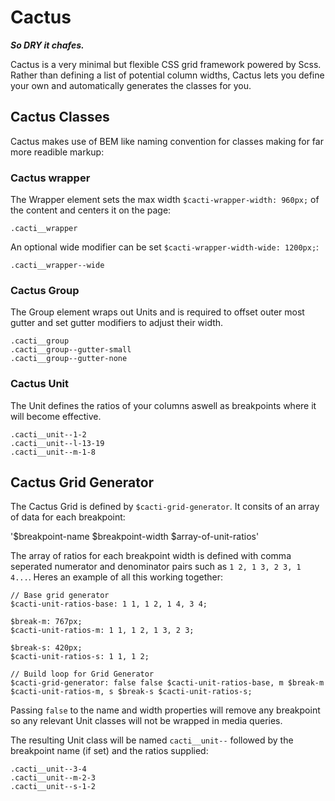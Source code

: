 # Cactus
_**So DRY it chafes.**_

Cactus is a very minimal but flexible CSS grid framework powered by Scss. Rather than defining a list of potential column widths, Cactus lets you define your own and automatically generates the classes for you.


## Cactus Classes
Cactus makes use of BEM like naming convention for classes making for far more readible markup:

### Cactus wrapper
The Wrapper element sets the max width `$cacti-wrapper-width: 960px;` of the content and centers it on the page:

    .cacti__wrapper

An optional wide modifier can be set `$cacti-wrapper-width-wide: 1200px;`:

    .cacti__wrapper--wide

### Cactus Group
The Group element wraps out Units and is required to offset outer most gutter and set gutter modifiers to adjust their width.

    .cacti__group
    .cacti__group--gutter-small
    .cacti__group--gutter-none

### Cactus Unit
The Unit defines the ratios of your columns aswell as breakpoints where it will become effective.

    .cacti__unit--1-2
    .cacti__unit--l-13-19
    .cacti__unit--m-1-8


## Cactus Grid Generator
The Cactus Grid is defined by `$cacti-grid-generator`. It consits of an array of data for each breakpoint:

'$breakpoint-name $breakpoint-width $array-of-unit-ratios'

The array of ratios for each breakpoint width is defined with comma seperated numerator and denominator pairs such as `1 2, 1 3, 2 3, 1 4...`. Heres an example of all this working together:

    // Base grid generator
    $cacti-unit-ratios-base: 1 1, 1 2, 1 4, 3 4;

    $break-m: 767px;
    $cacti-unit-ratios-m: 1 1, 1 2, 1 3, 2 3;

    $break-s: 420px;
    $cacti-unit-ratios-s: 1 1, 1 2;

    // Build loop for Grid Generator
    $cacti-grid-generator: false false $cacti-unit-ratios-base, m $break-m $cacti-unit-ratios-m, s $break-s $cacti-unit-ratios-s;

Passing `false` to the name and width properties will remove any breakpoint so any relevant Unit classes will not be wrapped in media queries.

The resulting Unit class will be named `cacti__unit--` followed by the breakpoint name (if set) and the ratios supplied:

    .cacti__unit--3-4
    .cacti__unit--m-2-3
    .cacti__unit--s-1-2

